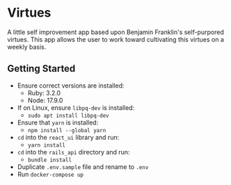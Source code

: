# Virtues

A little self improvement app based upon Benjamin Franklin's self-purpored virtues. This app allows the user to work toward cultivating this virtues on a weekly basis.

## Getting Started

- Ensure correct versions are installed:
  - Ruby: 3.2.0
  - Node: 17.9.0
- If on Linux, ensure `libpq-dev` is installed:
  - `sudo apt install libpq-dev`
- Ensure that `yarn` is installed:
  - `npm install --global yarn`
- `cd` into the `react_ui` library and run:
  - `yarn install`
- `cd` into the `rails_api` directory and run:
  - `bundle install`
- Duplicate `.env.sample` file and rename to `.env`
- Run `docker-compose up`
